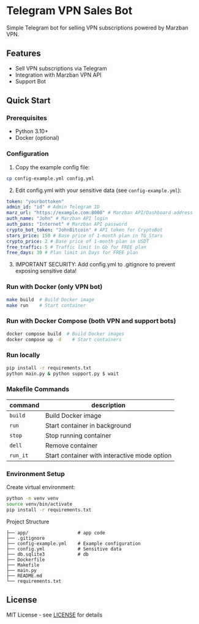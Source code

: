 # Telegram VPN Sales Bot

Simple Telegram bot for selling VPN subscriptions powered by Marzban VPN.

## Features
- Sell VPN subscriptions via Telegram
- Integration with Marzban VPN API
- Support Bot

## Quick Start

### Prerequisites
- Python 3.10+
- Docker (optional)

### Configuration
1. Copy the example config file:
```bash
cp config-example.yml config.yml
```
2. Edit config.yml with your sensitive data (see ``config-example.yml``):
```yaml
token: "yourbottoken"
admin_id: "id" # Admin Telegram ID
marz_url: "https://example.com:8000" # Marzban API/Dashboard address
auth_name: "John" # Marzban API login
auth_pass: "Internet" # Marzban API password
crypto_bot_token: "JohnBitcoin" # API token for CryptoBot
stars_price: 150 # Base price of 1-month plan in TG_Stars
crypto_price: 2 # Base price of 1-month plan in USDT
free_traffic: 5 # Traffic limit in Gb for FREE plan
free_days: 30 # Plan limit in Days for FREE plan
```
3. IMPORTANT SECURITY: Add config.yml to .gitignore to prevent exposing sensitive data!

### Run with Docker (only VPN bot)
```bash
make build  # Build Docker image
make run    # Start container
```
### Run with Docker Compose (both VPN and support bots)
```bash
docker compose build  # Build Docker images
docker compose up -d    # Start containers
```
### Run locally
```bash
pip install -r requirements.txt
python main.py & python support.py $ wait
```
### Makefile Commands
| **command** | **description**               |
|-------------|-------------------------------|
| ``build``   | Build Docker image            |
| ``run``     | Start container in background |
| ``stop``    | Stop running container        |
| ``dell``    | Remove container              |
| ``run_it``    | Start container with interactive mode option             |
### Environment Setup
Create virtual environment:
```bash
python -m venv venv
source venv/bin/activate
pip install -r requirements.txt
```
Project Structure
```text
├── app/                  # app code
├── .gitignore
├── config-example.yml    # Example configuration
├── config.yml            # Sensitive data
├── db.sqlite3            # db
├── Dockerfile
├── Makefile
├── main.py
├── README.md
└── requirements.txt
```
## License
MIT License - see [LICENSE](https://github.com/l0nelynx/xray-vpn-bot/blob/main/LICENSE) for details
